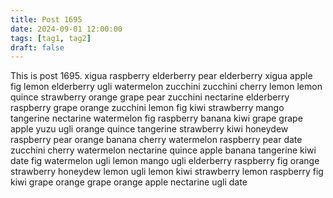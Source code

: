 ```yaml
---
title: Post 1695
date: 2024-09-01 12:00:00
tags: [tag1, tag2]
draft: false
---
```

This is post 1695.
xigua
raspberry
elderberry
pear
elderberry
xigua
apple
fig
lemon
elderberry
ugli
watermelon
zucchini
zucchini
cherry
lemon
lemon
quince
strawberry
orange
grape
pear
zucchini
nectarine
elderberry
raspberry
grape
orange
zucchini
lemon
fig
kiwi
strawberry
mango
tangerine
nectarine
watermelon
fig
raspberry
banana
kiwi
grape
grape
apple
yuzu
ugli
orange
quince
tangerine
strawberry
kiwi
honeydew
raspberry
pear
orange
banana
cherry
watermelon
raspberry
pear
date
zucchini
cherry
watermelon
nectarine
quince
apple
banana
tangerine
kiwi
date
fig
watermelon
ugli
lemon
mango
ugli
elderberry
raspberry
fig
orange
strawberry
honeydew
lemon
ugli
lemon
kiwi
strawberry
lemon
raspberry
fig
kiwi
grape
orange
grape
orange
apple
nectarine
ugli
date
